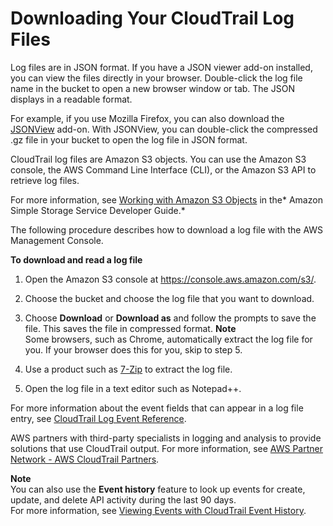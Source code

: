 # Downloading Your CloudTrail Log Files<a name="cloudtrail-read-log-files"></a>

Log files are in JSON format\. If you have a JSON viewer add\-on installed, you can view the files directly in your browser\. Double\-click the log file name in the bucket to open a new browser window or tab\. The JSON displays in a readable format\. 

For example, if you use Mozilla Firefox, you can also download the [JSONView](https://addons.mozilla.org/en-us/firefox/addon/jsonview) add\-on\. With JSONView, you can double\-click the compressed \.gz file in your bucket to open the log file in JSON format\. 

CloudTrail log files are Amazon S3 objects\. You can use the Amazon S3 console, the AWS Command Line Interface \(CLI\), or the Amazon S3 API to retrieve log files\. 

For more information, see [Working with Amazon S3 Objects](https://docs.aws.amazon.com/AmazonS3/latest/dev/UsingObjects.html) in the* Amazon Simple Storage Service Developer Guide\.*

The following procedure describes how to download a log file with the AWS Management Console\.

**To download and read a log file**

1. Open the Amazon S3 console at [https://console\.aws\.amazon\.com/s3/](https://console.aws.amazon.com/s3/)\.

1. Choose the bucket and choose the log file that you want to download\.

1. Choose **Download** or **Download as** and follow the prompts to save the file\. This saves the file in compressed format\.
**Note**  
Some browsers, such as Chrome, automatically extract the log file for you\. If your browser does this for you, skip to step 5\.

1. Use a product such as [7\-Zip](http://www.7-zip.org) to extract the log file\.

1. Open the log file in a text editor such as Notepad\+\+\.



For more information about the event fields that can appear in a log file entry, see [CloudTrail Log Event Reference](cloudtrail-event-reference.md)\. 

AWS partners with third\-party specialists in logging and analysis to provide solutions that use CloudTrail output\. For more information, see [AWS Partner Network \- AWS CloudTrail Partners](https://aws.amazon.com/cloudtrail/partners)\. 

**Note**  
You can also use the **Event history** feature to look up events for create, update, and delete API activity during the last 90 days\.  
For more information, see [Viewing Events with CloudTrail Event History](view-cloudtrail-events.md)\.
